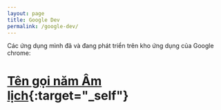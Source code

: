 ```yaml
---
layout: page
title: Google Dev
permalink: /google-dev/
---
```


Các ứng dụng mình đã và đang phát triển trên kho ứng dụng của Google chrome:
# [Tên gọi năm Âm lịch](https://vukienha.github.io/#){:target="_self"}